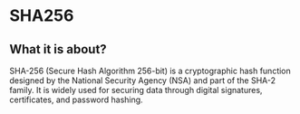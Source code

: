 # SHA256

What it is about?
-
SHA-256 (Secure Hash Algorithm 256-bit) is a cryptographic hash function designed by the National Security Agency (NSA) and part of the SHA-2 family. It is widely used for securing data through digital signatures, certificates, and password hashing.

